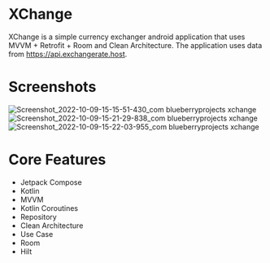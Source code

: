 # XChange
XChange is a simple currency exchanger android application that uses MVVM + Retrofit + Room and Clean Architecture. The application uses data from https://api.exchangerate.host.

# Screenshots
![Screenshot_2022-10-09-15-15-51-430_com blueberryprojects xchange](https://user-images.githubusercontent.com/11737795/194744476-78208010-4cb1-47f8-8f0c-56c9483b8232.jpg)
![Screenshot_2022-10-09-15-21-29-838_com blueberryprojects xchange](https://user-images.githubusercontent.com/11737795/194744477-9dd6ab9a-a2e3-489a-a409-6252605f9ad5.jpg)
![Screenshot_2022-10-09-15-22-03-955_com blueberryprojects xchange](https://user-images.githubusercontent.com/11737795/194744478-7b8aa440-7c91-40a8-817b-1412b8ee17a2.jpg)

# Core Features
- Jetpack Compose
- Kotlin
- MVVM
- Kotlin Coroutines
- Repository
- Clean Architecture
- Use Case
- Room
- Hilt
